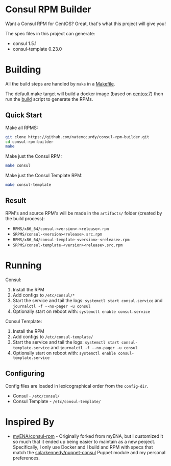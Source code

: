 # Consul RPM Builder

Want a Consul RPM for CentOS? Great, that's what this project will give you!

The spec files in this project can generate:
* consul 1.5.1
* consul-template 0.23.0

# Building

All the build steps are handled by `make` in a [Makefile](Makefile).

The default make target will build a docker image (based on [centos:7](https://hub.docker.com/_/centos)) then run the [build](build.sh) script to generate the RPMs.

## Quick Start

Make all RPMS:

```bash
git clone https://github.com/natemccurdy/consul-rpm-builder.git
cd consul-rpm-builder
make
```

Make just the Consul RPM:
```bash
make consul
```

Make just the Consul Template RPM:
```bash
make consul-template
```

## Result

RPM's and source RPM's will be made in the `artifacts/` folder (created by the build process):
* `RPMS/x86_64/consul-<version>-<release>.rpm`
* `SRPMS/consul-<version><release>.src.rpm`
* `RPMS/x86_64/consul-template-<version>-<release>.rpm`
* `SRPMS/consul-template-<version><release>.src.rpm`

# Running

Consul:
1. Install the RPM
2. Add configs to `/etc/consul/*`
3. Start the service and tail the logs: `systemctl start consul.service` and `journalctl -f --no-pager -u consul`
4. Optionally start on reboot with: `systemctl enable consul.service`

Consul Template:
1. Install the RPM
2. Add configs to `/etc/consul-template/`
3. Start the service and tail the logs: `systemctl start consul-template.service` and `journalctl -f --no-pager -u consul`
4. Optionally start on reboot with: `systemctl enable consul-template.service`

## Configuring

Config files are loaded in lexicographical order from the `config-dir`.
* Consul - `/etc/consul/`
* Consul Template - `/etc/consul-template/`

# Inspired By

* [myENA/consul-rpm](https://github.com/myENA/consul-rpm) - Originally forked from myENA, but I customized it so much that it ended up being easier to maintain as a new peoject.  Specifically, I only use Docker and I build and RPM with specs that match the [solarkennedy/puppet-consul](https://forge.puppet.com/KyleAnderson/consul) Puppet module and my personal preferences.

